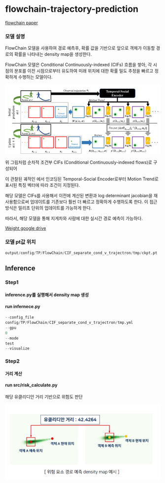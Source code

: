 
# flowchain-trajectory-prediction

[flowchain paper](https://arxiv.org/abs/2308.08824)

### 모델 설명

FlowChain 모델을 사용하여 경로 예측후, 확률 값을 기반으로 앞으로 객체가 이동할 경로의 확률을 나타내는 density map을 생성한다.


FlowChain 모델은 Conditional Continuously-indexed (CIFs) 흐름을 쌓아, 각 시점의 분포를 이전 시점으로부터 유도하여 미래 위치에 대한 확률 밀도 추정을 빠르고 정확하게 수행하는 모델이다. 

![image1.jpg](images%2Fimage01.png)

위 그림처럼 순차적 조건부 CIFs (Conditional Continuously-indexed flows)로 구성되어 

이 관찰된 궤적인 에서 인코딩된 Temporal-Social Encoder로부터 Motion Trend로 표시된 특징 벡터에 따라 조건이 지정된다. 

해당 모델은 CIFs를 사용해서 이전에 계산된 변환과 log determinant jacobian을 재사용함으로써 업데이트를 기존보다 훨씬 더 빠르고 정확하게 수행하도록 한다. 
이 접근 방식은 밀리초 단위의 업데이트를 가능하게 한다. 

따라서, 해당 모델을 통해 지게차와 사람에 대한 실시간 경로 예측이 가능하다. 


[Weight google drive](https://drive.google.com/drive/folders/1T-Chadz-1OfEzWD5DmEFPAeiKqT2oJNK?usp=sharing)

### 모델 pt값 위치
```python
output/config/TP/FlowChain/CIF_separate_cond_v_trajectron/tmp/ckpt.pt
```

## Inference

### Step1
#### inference.py를 실행해서 density map 생성

#### run infernece.py

```python
--config_file
config/TP/FlowChain/CIF_separate_cond_v_trajectron/tmp.yml
--gpu
0
--mode
test
--visualize
```

### Step2
#### 거리 계산
#### run src/risk_calculate.py
해당 유클리디안 거리 기반으로 위험도  판단


![image1.jpg](images%2Fimage1.jpg)
